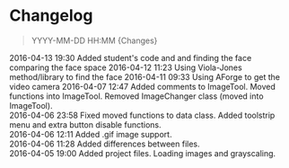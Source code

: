# Changelog
> YYYY-MM-DD HH:MM {Changes}

2016-04-13 19:30 Added student's code and and finding the face comparing the face space
2016-04-12 11:23 Using Viola-Jones method/library to find the face
2016-04-11 09:33 Using AForge to get the video camera
2016-04-07 12:47 Added comments to ImageTool. Moved functions into ImageTool. Removed ImageChanger class (moved into ImageTool).  
2016-04-06 23:58 Fixed moved functions to data class. Added toolstrip menu and extra button disable functions.  
2016-04-06 12:11 Added .gif image support.  
2016-04-06 11:28 Added differences between files.  
2016-04-05 19:00 Added project files. Loading images and grayscaling.  
